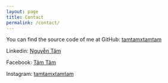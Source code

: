 ```yaml
---
layout: page
title: Contact
permalink: /contact/
---
```



You can find the source code of me at GitHub:
[tamtamxtamtam](https://github.com/tamtamxtamtam)

Linkedin:
[Nguyễn Tâm](https://www.linkedin.com/in/nguy%E1%BB%85n-t%C3%A2m-998372196/)

Facebook:
[Tâm Tâm](https://www.facebook.com/minhtam.482/)

Instagram:
[tamtamxtamtam](https://www.instagram.com/tamtamxtamtam/)


